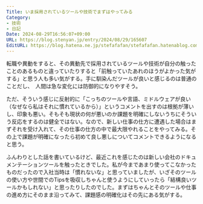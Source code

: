 ```yaml
---
Title: いま採用されているツールや技術でまずはやってみる
Category:
- 技術
- 日記
Date: 2024-08-29T16:56:07+09:00
URL: https://blog.stenyan.jp/entry/2024/08/29/165607
EditURL: https://blog.hatena.ne.jp/stefafafan/stefafafan.hatenablog.com/atom/entry/6802340630902136582
---
```


転職や異動をすると、その異動先で採用されているツールや技術が自分の触ったことのあるものと違っていたりすると「前触っていたあれのほうがよかった気がする」と思う人も多い気がする。手に馴染んだツールが良いと感じるのは普通のことだし、　人間は急な変化には防御的になりやすそう。

ただ、そういう感じに反射的に「こっちのツールや言語、ミドルウェアが良い（なぜなら私はそれに慣れているから）」というコメントを出すのは根拠が薄いし、印象も悪い。そもそも現状の何が悪いのか課題を明確にしないうちにそういう反応をするのは健全ではない。なので、新しい仕事の仕方に遭遇した場合はまずそれを受け入れて、その仕事の仕方の中で最大限やれることをやってみる。その上で課題が明確になったら初めて良し悪しについてコメントできるようになると思う。

ふんわりとした話を書いているけど、最近これを感じたのは新しい会社のドキュメンテーションツールを触ったときでした。私が今まであまり使ってこなかったものだったので入社当時は「慣れないな」と思っていましたが、いざそのツールの使い方や世間でのTipsを吸収しちゃんと使うようにしていったら「結構良いツールかもしれない」と思ったりしたのでした。まずはちゃんとそのツールや仕事の進め方にそのまま沿ってみて、課題感の明確化はその先にある気がする。
